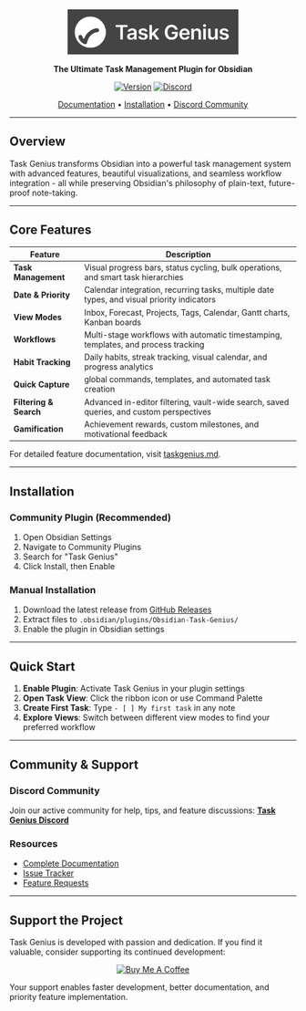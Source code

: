 <div align="center">
  <img src="media/task-genius.webp" alt="Task Genius Logo" width="300">

  **The Ultimate Task Management Plugin for Obsidian**

  [![Version](https://img.shields.io/badge/version-9.0.0-blue.svg)](https://github.com/Quorafind/Obsidian-Task-Genius)
  [![Discord](https://img.shields.io/discord/1382008288706695229?color=7289da&label=Discord&logo=discord&logoColor=white)](https://discord.gg/ARR2rHHX6b)

  [Documentation](https://taskgenius.md) • [Installation](#installation) • [Discord Community](https://discord.gg/ARR2rHHX6b)
</div>

---

## Overview

Task Genius transforms Obsidian into a powerful task management system with advanced features, beautiful visualizations, and seamless workflow integration - all while preserving Obsidian's philosophy of plain-text, future-proof note-taking.

---

## Core Features

| Feature | Description |
|---------|-------------|
| **Task Management** | Visual progress bars, status cycling, bulk operations, and smart task hierarchies |
| **Date & Priority** | Calendar integration, recurring tasks, multiple date types, and visual priority indicators |
| **View Modes** | Inbox, Forecast, Projects, Tags, Calendar, Gantt charts, Kanban boards |
| **Workflows** | Multi-stage workflows with automatic timestamping, templates, and process tracking |
| **Habit Tracking** | Daily habits, streak tracking, visual calendar, and progress analytics |
| **Quick Capture** | global commands, templates, and automated task creation |
| **Filtering & Search** | Advanced in-editor filtering, vault-wide search, saved queries, and custom perspectives |
| **Gamification** | Achievement rewards, custom milestones, and motivational feedback |

For detailed feature documentation, visit [taskgenius.md](https://taskgenius.md).

---

## Installation

### Community Plugin (Recommended)
1. Open Obsidian Settings
2. Navigate to Community Plugins
3. Search for "Task Genius"
4. Click Install, then Enable

### Manual Installation
1. Download the latest release from [GitHub Releases](https://github.com/Quorafind/Obsidian-Task-Genius/releases)
2. Extract files to `.obsidian/plugins/Obsidian-Task-Genius/`
3. Enable the plugin in Obsidian settings

---

## Quick Start

1. **Enable Plugin**: Activate Task Genius in your plugin settings
2. **Open Task View**: Click the ribbon icon or use Command Palette
3. **Create First Task**: Type `- [ ] My first task` in any note
4. **Explore Views**: Switch between different view modes to find your preferred workflow

---

## Community & Support

### Discord Community
Join our active community for help, tips, and feature discussions:
**[Task Genius Discord](https://discord.gg/ARR2rHHX6b)**

### Resources
- [Complete Documentation](https://taskgenius.md)
- [Issue Tracker](https://github.com/Quorafind/Obsidian-Task-Genius/issues)
- [Feature Requests](https://github.com/Quorafind/Obsidian-Task-Genius/discussions)

---

## Support the Project

Task Genius is developed with passion and dedication. If you find it valuable, consider supporting its continued development:

<div align="center">
  <a href="https://www.buymeacoffee.com/boninall" target="_blank">
    <img src="https://img.buymeacoffee.com/button-api/?text=Buy me a coffee&emoji=☕&slug=boninall&button_colour=6495ED&font_colour=ffffff&font_family=Inter&outline_colour=000000&coffee_colour=FFDD00" alt="Buy Me A Coffee" height="50">
  </a>
</div>

Your support enables faster development, better documentation, and priority feature implementation.